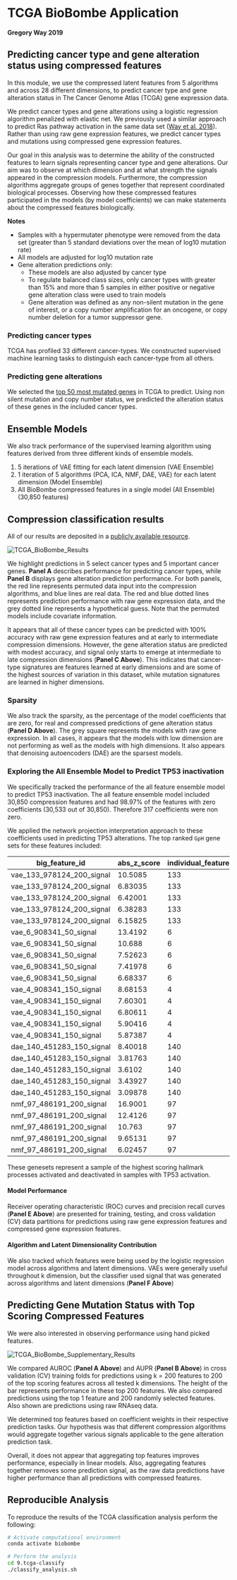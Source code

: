 # TCGA BioBombe Application

**Gregory Way 2019**

## Predicting cancer type and gene alteration status using compressed features

In this module, we use the compressed latent features from 5 algorithms and across 28 different dimensions, to predict cancer type and gene alteration status in The Cancer Genome Atlas (TCGA) gene expression data.

We predict cancer types and gene alterations using a logistic regression algorithm penalized with elastic net.
We previously used a similar approach to predict Ras pathway activation in the same data set ([Way et al. 2018](https://doi.org/10.1016/j.celrep.2018.03.046)).
Rather than using raw gene expression features, we predict cancer types and mutations using compressed gene expression features.

Our goal in this analysis was to determine the ability of the constructed features to learn signals representing cancer type and gene alterations.
Our aim was to observe at which dimension and at what strength the signals appeared in the compression models.
Furthermore, the compression algorithms aggregate groups of genes together that represent coordinated biological processes.
Observing how these compressed features participated in the models (by model coefficients) we can make statements about the compressed features biologically.

**Notes**

* Samples with a hypermutater phenotype were removed from the data set (greater than 5 standard deviations over the mean of log10 mutation rate)
* All models are adjusted for log10 mutation rate
* Gene alteration predictions only:
  * These models are also adjusted by cancer type
  * To regulate balanced class sizes, only cancer types with greater than 15% and more than 5 samples in either positive or negative gene alteration class were used to train models
  * Gene alteration was defined as any non-silent mutation in the gene of interest, or a copy number amplification for an oncogene, or copy number deletion for a tumor suppressor gene.

### Predicting cancer types

TCGA has profiled 33 different cancer-types.
We constructed supervised machine learning tasks to distinguish each cancer-type from all others.

### Predicting gene alterations

We selected the [top 50 most mutated genes](https://github.com/greenelab/BioBombe/blob/master/9.tcga-classify/top-50-pancanatlas-mutations.ipynb) in TCGA to predict.
Using non silent mutation and copy number status, we predicted the alteration status of these genes in the included cancer types.

## Ensemble Models

We also track performance of the supervised learning algorithm using features derived from three different kinds of ensemble models.

1. 5 iterations of VAE fitting for each latent dimension (VAE Ensemble)
2. 1 iteration of 5 algorithms (PCA, ICA, NMF, DAE, VAE) for each latent dimension (Model Ensemble)
3. All BioBombe compressed features in a single model (All Ensemble) (30,850 features)

## Compression classification results

All of our results are deposited in a [publicly available resource](https://doi.org/10.5281/zenodo.2535759).

![TCGA_BioBombe_Results](https://raw.githubusercontent.com/greenelab/BioBombe/master/9.tcga-classify/figures/tcga_biobombe_main_figure.png)

We highlight predictions in 5 select cancer types and 5 important cancer genes.
**Panel A** describes performance for predicting cancer types, while **Panel B** displays gene alteration prediction performance.
For both panels, the red line represents permuted data input into the compression algorithms, and blue lines are real data.
The red and blue dotted lines represents prediction performance with raw gene expression data, and the grey dotted line represents a hypothetical guess.
Note that the permuted models include covariate information.

It appears that all of these cancer types can be predicted with 100% accuracy with raw gene expression features and at early to intermediate compression dimensions.
However, the gene alteration status are predicted with modest accuracy, and signal only starts to emerge at intermediate to late compression dimensions (**Panel C Above**).
This indicates that cancer-type signatures are features learned at early dimensions and are some of the highest sources of variation in this dataset, while mutation signatures are learned in higher dimensions.

### Sparsity

We also track the sparsity, as the percentage of the model coefficients that are zero, for real and compressed predictions of gene alteration status (**Panel D Above**).
The grey square represents the models with raw gene expression.
In all cases, it appears that the models with low dimension are not performing as well as the models with high dimensions.
It also appears that denoising autoencoders (DAE) are the sparsest models.

### Exploring the All Ensemble Model to Predict TP53 inactivation

We specifically tracked the performance of the all feature ensemble model to predict TP53 inactivation.
The all feature ensemble model included 30,850 compression features and had 98.97% of the features with zero coefficients (30,533 out of 30,850).
Therefore 317 coefficients were non zero.

We applied the network projection interpretation approach to these coefficients used in predicting TP53 alterations.
The top ranked `GpH` gene sets for these features included:

| big_feature_id            | abs_z_score | individual_feature | k   | signal | weight    | abs      | gene | variable                                   | value     | z_score  |
|---------------------------|-------------|--------------------|-----|--------|-----------|----------|------|--------------------------------------------|-----------|----------|
| vae_133_978124_200_signal | 10.5085     | 133                | 200 | signal | 0.082262  | 0.082262 | TP53 | HALLMARK_ESTROGEN_RESPONSE_EARLY           | -3.89942  | -10.5085 |
| vae_133_978124_200_signal | 6.83035     | 133                | 200 | signal | 0.082262  | 0.082262 | TP53 | HALLMARK_ESTROGEN_RESPONSE_LATE            | -4.346    | -6.83035 |
| vae_133_978124_200_signal | 6.42001     | 133                | 200 | signal | 0.082262  | 0.082262 | TP53 | HALLMARK_P53_PATHWAY                       | -3.46517  | -6.42001 |
| vae_133_978124_200_signal | 6.38283     | 133                | 200 | signal | 0.082262  | 0.082262 | TP53 | HALLMARK_COAGULATION                       | -2.60747  | -6.38283 |
| vae_133_978124_200_signal | 6.15825     | 133                | 200 | signal | 0.082262  | 0.082262 | TP53 | HALLMARK_XENOBIOTIC_METABOLISM             | -3.64404  | -6.15825 |
| vae_6_908341_50_signal    | 13.4192     | 6                  | 50  | signal | 0.075826  | 0.075826 | TP53 | HALLMARK_TNFA_SIGNALING_VIA_NFKB           | -4.42049  | -13.4192 |
| vae_6_908341_50_signal    | 10.688      | 6                  | 50  | signal | 0.075826  | 0.075826 | TP53 | HALLMARK_XENOBIOTIC_METABOLISM             | -5.68437  | -10.688  |
| vae_6_908341_50_signal    | 7.52623     | 6                  | 50  | signal | 0.075826  | 0.075826 | TP53 | HALLMARK_COAGULATION                       | -4.08482  | -7.52623 |
| vae_6_908341_50_signal    | 7.41978     | 6                  | 50  | signal | 0.075826  | 0.075826 | TP53 | HALLMARK_MYC_TARGETS_V1                    | 0.408717  | 7.41978  |
| vae_6_908341_50_signal    | 6.68337     | 6                  | 50  | signal | 0.075826  | 0.075826 | TP53 | HALLMARK_KRAS_SIGNALING_UP                 | -4.51147  | -6.68337 |
| vae_4_908341_150_signal   | 8.68153     | 4                  | 150 | signal | -0.065103 | 0.065103 | TP53 | HALLMARK_BILE_ACID_METABOLISM              | 0.0707084 | 8.68153  |
| vae_4_908341_150_signal   | 7.60301     | 4                  | 150 | signal | -0.065103 | 0.065103 | TP53 | HALLMARK_EPITHELIAL_MESENCHYMAL_TRANSITION | -4.43528  | -7.60301 |
| vae_4_908341_150_signal   | 6.80611     | 4                  | 150 | signal | -0.065103 | 0.065103 | TP53 | HALLMARK_FATTY_ACID_METABOLISM             | -0.831578 | 6.80611  |
| vae_4_908341_150_signal   | 5.90416     | 4                  | 150 | signal | -0.065103 | 0.065103 | TP53 | HALLMARK_OXIDATIVE_PHOSPHORYLATION         | -0.54764  | 5.90416  |
| vae_4_908341_150_signal   | 5.87387     | 4                  | 150 | signal | -0.065103 | 0.065103 | TP53 | HALLMARK_ESTROGEN_RESPONSE_EARLY           | -0.789038 | 5.87387  |
| dae_140_451283_150_signal | 8.40018     | 140                | 150 | signal | -0.062348 | 0.062348 | TP53 | HALLMARK_INTERFERON_ALPHA_RESPONSE         | -3.10989  | -8.40018 |
| dae_140_451283_150_signal | 3.81763     | 140                | 150 | signal | -0.062348 | 0.062348 | TP53 | HALLMARK_INTERFERON_GAMMA_RESPONSE         | -2.36052  | -3.81763 |
| dae_140_451283_150_signal | 3.6102      | 140                | 150 | signal | -0.062348 | 0.062348 | TP53 | HALLMARK_CHOLESTEROL_HOMEOSTASIS           | 1.30372   | 3.6102   |
| dae_140_451283_150_signal | 3.43927     | 140                | 150 | signal | -0.062348 | 0.062348 | TP53 | HALLMARK_REACTIVE_OXIGEN_SPECIES_PATHWAY   | -0.811733 | -3.43927 |
| dae_140_451283_150_signal | 3.09878     | 140                | 150 | signal | -0.062348 | 0.062348 | TP53 | HALLMARK_ESTROGEN_RESPONSE_LATE            | 1.6836    | 3.09878  |
| nmf_97_486191_200_signal  | 16.9001     | 97                 | 200 | signal | -0.061847 | 0.061847 | TP53 | HALLMARK_E2F_TARGETS                       | 31.2308   | 16.9001  |
| nmf_97_486191_200_signal  | 12.4126     | 97                 | 200 | signal | -0.061847 | 0.061847 | TP53 | HALLMARK_G2M_CHECKPOINT                    | 22.7514   | 12.4126  |
| nmf_97_486191_200_signal  | 10.763      | 97                 | 200 | signal | -0.061847 | 0.061847 | TP53 | HALLMARK_DNA_REPAIR                        | 11.8644   | 10.763   |
| nmf_97_486191_200_signal  | 9.65131     | 97                 | 200 | signal | -0.061847 | 0.061847 | TP53 | HALLMARK_MYC_TARGETS_V1                    | 18.653    | 9.65131  |
| nmf_97_486191_200_signal  | 6.02457     | 97                 | 200 | signal | -0.061847 | 0.061847 | TP53 | HALLMARK_MITOTIC_SPINDLE                   | 8.9368    | 6.02457  |

These genesets represent a sample of the highest scoring hallmark processes activated and deactivated in samples with TP53 activation.

#### Model Performance

Receiver operating characteristic (ROC) curves and precision recall curves (**Panel E Above**) are presented for training, testing, and cross validation (CV) data partitions for predictions using raw gene expression features and compressed gene expression features.

#### Algorithm and Latent Dimensionality Contribution

We also tracked which features were being used by the logistic regression model across algorithms and latent dimensions.
VAEs were generally useful throughout k dimension, but the classifier used signal that was generated across algorithms and latent dimensions (**Panel F Above**)

## Predicting Gene Mutation Status with Top Scoring Compressed Features

We were also interested in observing performance using hand picked features.

![TCGA_BioBombe_Supplementary_Results](https://raw.githubusercontent.com/greenelab/BioBombe/master/9.tcga-classify/figures/supplemental_tcga_top_feature_summary.png)

We compared AUROC (**Panel A Above**) and AUPR (**Panel B Above**) in cross validation (CV) training folds for predictions using k = 200 features to 200 of the top scoring features across all tested k dimensions.
The height of the bar represents performance in these top 200 features.
We also compared predictions using the top 1 feature and 200 randomly selected features.
Also shown are predictions using raw RNAseq data.

We determined top features based on coefficient weights in their respective prediction tasks.
Our hypothesis was that different compression algorithms would aggregate together various signals applicable to the gene alteration prediction task.

Overall, it does not appear that aggregating top features improves performance, especially in linear models.
Also, aggregating features together removes some prediction signal, as the raw data predictions have higher performance than all predictions with compressed features.


## Reproducible Analysis

To reproduce the results of the TCGA classification analysis perform the following:

```bash
# Activate computational environment
conda activate biobombe

# Perform the analysis
cd 9.tcga-classify
./classify_analysis.sh
```
